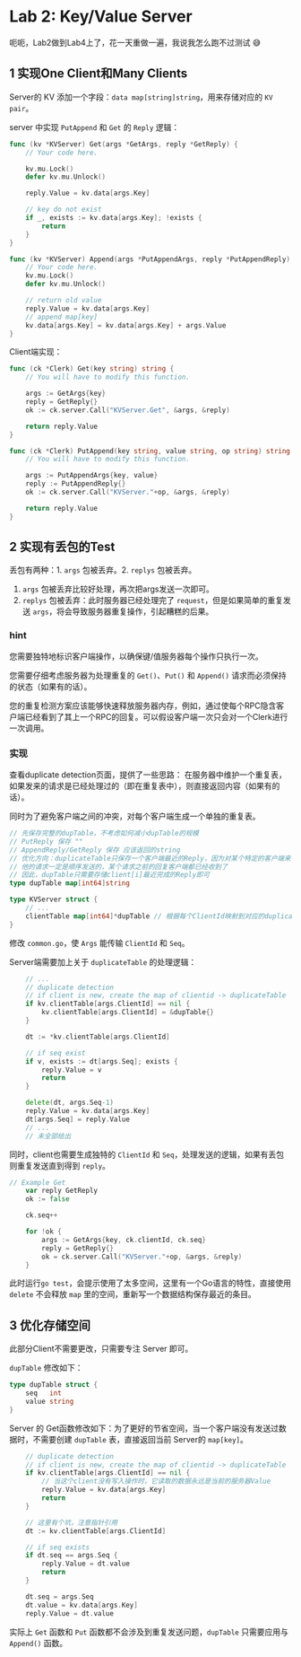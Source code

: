 # Lab 2: Key/Value Server

呃呃，Lab2做到Lab4上了，花一天重做一遍，我说我怎么跑不过测试 :sweat_smile:

## 1 实现One Client和Many Clients

Server的 KV 添加一个字段：`data map[string]string`，用来存储对应的 `KV pair`。

server 中实现 `PutAppend` 和 `Get` 的 `Reply` 逻辑：

```go
func (kv *KVServer) Get(args *GetArgs, reply *GetReply) {
	// Your code here.

	kv.mu.Lock()
	defer kv.mu.Unlock()

	reply.Value = kv.data[args.Key]

	// key do not exist
	if _, exists := kv.data[args.Key]; !exists {
		return
	}
}
```

```go
func (kv *KVServer) Append(args *PutAppendArgs, reply *PutAppendReply) {
	// Your code here.
	kv.mu.Lock()
	defer kv.mu.Unlock()

	// return old value
	reply.Value = kv.data[args.Key]
	// append map[key]
	kv.data[args.Key] = kv.data[args.Key] + args.Value
}
```

Client端实现：

```go
func (ck *Clerk) Get(key string) string {
	// You will have to modify this function.

    args := GetArgs{key}
    reply = GetReply{}
    ok := ck.server.Call("KVServer.Get", &args, &reply)

	return reply.Value
}
```

```go
func (ck *Clerk) PutAppend(key string, value string, op string) string {
	// You will have to modify this function.

	args := PutAppendArgs{key, value}
	reply := PutAppendReply{}
	ok := ck.server.Call("KVServer."+op, &args, &reply)

	return reply.Value
}
```

## 2 实现有丢包的Test

丢包有两种：1. `args` 包被丢弃。2. `replys` 包被丢弃。

1. `args` 包被丢弃比较好处理，再次把args发送一次即可。
2. `replys` 包被丢弃：此时服务器已经处理完了 `request`，但是如果简单的重复发送 `args`，将会导致服务器重复操作，引起糟糕的后果。

### hint

您需要独特地标识客户端操作，以确保键/值服务器每个操作只执行一次。

您需要仔细考虑服务器为处理重复的 `Get()`、`Put()` 和 `Append()` 请求而必须保持的状态（如果有的话）。

您的重复检测方案应该能够快速释放服务器内存，例如，通过使每个RPC隐含客户端已经看到了其上一个RPC的回复。可以假设客户端一次只会对一个Clerk进行一次调用。

### 实现

查看duplicate detection页面，提供了一些思路：
在服务器中维护一个重复表，如果发来的请求是已经处理过的（即在重复表中），则直接返回内容（如果有的话）。

同时为了避免客户端之间的冲突，对每个客户端生成一个单独的重复表。

```go
// 先保存完整的dupTable，不考虑如何减小dupTable的规模
// PutReply 保存 ""
// AppendReply/GetReply 保存 应该返回的string
// 优化方向：duplicateTable只保存一个客户端最近的Reply，因为对某个特定的客户端来说，
// 他的请求一定是顺序发送的，某个请求之前的回复客户端都已经收到了
// 因此，dupTable只需要存储client[i]最近完成的Reply即可
type dupTable map[int64]string

type KVServer struct {
    // ...
	clientTable map[int64]*dupTable // 根据每个ClientId映射到对应的duplicateTable
}
```

修改 `common.go`，使 `Args` 能传输 `ClientId` 和 `Seq`。

Server端需要加上关于 `duplicateTable` 的处理逻辑：

```go
    // ...
	// duplicate detection
	// if client is new, create the map of clientid -> duplicateTable
	if kv.clientTable[args.ClientId] == nil {
		kv.clientTable[args.ClientId] = &dupTable{}
	}

	dt := *kv.clientTable[args.ClientId]

	// if seq exist
	if v, exists := dt[args.Seq]; exists {
		reply.Value = v
		return
	}

	delete(dt, args.Seq-1)
	reply.Value = kv.data[args.Key]
	dt[args.Seq] = reply.Value
    // ...
    // 未全部给出
```

同时，client也需要生成独特的 `ClientId` 和 `Seq`，处理发送的逻辑，如果有丢包则重复发送直到得到 `reply`。

```go
// Example Get
	var reply GetReply
	ok := false

	ck.seq++

	for !ok {
		args := GetArgs{key, ck.clientId, ck.seq}
		reply = GetReply{}
		ok = ck.server.Call("KVServer."+op, &args, &reply)
	}
```

此时运行`go test`，会提示使用了太多空间，这里有一个Go语言的特性，直接使用 `delete` 不会释放 `map` 里的空间，重新写一个数据结构保存最近的条目。

## 3 优化存储空间

此部分Client不需要更改，只需要专注 Server 即可。

`dupTable` 修改如下：

```go
type dupTable struct {
	seq   int
	value string
}
```
Server 的 Get函数修改如下：为了更好的节省空间，当一个客户端没有发送过数据时，不需要创建 `dupTable` 表，直接返回当前 Server的 `map[key]`。

```go
	// duplicate detection
	// if client is new, create the map of clientid -> duplicateTable
	if kv.clientTable[args.ClientId] == nil {
		// 当这个client没有写入操作时，它读取的数据永远是当前的服务器Value
		reply.Value = kv.data[args.Key]
		return
	}

	// 这里有个坑，注意指针引用
	dt := kv.clientTable[args.ClientId]

	// if seq exists
	if dt.seq == args.Seq {
		reply.Value = dt.value
		return
	}

	dt.seq = args.Seq
	dt.value = kv.data[args.Key]
	reply.Value = dt.value
```

实际上 `Get` 函数和 `Put` 函数都不会涉及到重复发送问题，`dupTable` 只需要应用与 `Append()` 函数。
